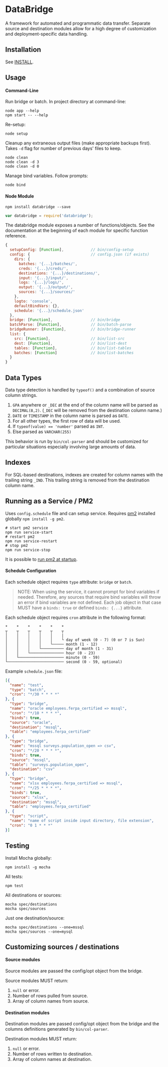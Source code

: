 # DataBridge

A framework for automated and programmatic data transfer. Separate source
and destination modules allow for a high degree of customization and
deployment-specific data handling.

## Installation

See [INSTALL](https://github.com/psalmody/databridge/blob/master/INSTALL.md).

## Usage

#### <a name="clusage"></a> Command-Line

Run bridge or batch. In project directory at command-line:

```shell
node app --help
npm start -- --help
```

Re-setup:

```
node setup
```

Cleanup any extraneous output files (make appropriate backups first). Takes `-d` flag for number of previous days' files to keep.

```
node clean
node clean -d 3
node clean -d 0
```

Manage bind variables. Follow prompts:

```
node bind
```

#### Node Module

```shell
npm install databridge --save
```

```js
var databridge = require('databridge');
```

The databridge module exposes a number of functions/objects. See the
documentation at the beginning of each module for specific function
reference.

```javascript
{
  setupConfig: [Function],            // bin/config-setup
  config: {                           // config.json (if exists)
    dirs: {
      batches: '{...}/batches/',
      creds: '{...}/creds/',
      destinations: '{...}/destinations/',
      input: '{...}/input/',
      logs: '{...}/logs/',
      output: '{...}/output/',
      sources: '{...}/sources/'
    },
    logto: 'console',
    defaultBindVars: {},
    schedule: '{...}/schedule.json'
  },
  bridge: [Function],                 // bin/bridge
  batchParse: [Function],             // bin/batch-parse
  bridgeRunner: [Function],           // bin/bridge-runner
  list: {
    src: [Function],                  // bin/list-src
    dest: [Function],                 // bin/list-dest
    tables: [Function],               // bin/list-tables
    batches: [Function]               // bin/list-batches
  }
}
```


## Data Types

Data type detection is handled by `typeof()` and a combination of
source column strings.

1. `GPA` anywhere or `_DEC` at the end of the column name will be parsed as `DECIMAL(8,2)`. (`_DEC` will be removed from the destination column name.)
2. `DATE` or `TIMESTAMP` in the column name is parsed as `DATE`.
3. For all other types, the first row of data will be used.
  1. If `typeof(value) == 'number'` parsed as `INT`.
  2. Else parsed as `VARCHAR(255)`

This behavior is run by `bin/col-parser` and should be customized for
particular situations especially involving large amounts of data.

## Indexes

For SQL-based destinations, indexes are created for column names with the
trailing string `_IND`. This trailing string is removed from the destination
column name.

## Running as a Service / PM2

Uses `config.schedule` file and can setup service. Requires [pm2](http://pm2.keymetrics.io/) installed globally `npm install -g pm2`.

```shell
# start pm2 service
npm run service-start
# restart pm2
npm run service-restart
# stop pm2
npm run service-stop
```

It is possible to [run pm2 at startup](http://pm2.keymetrics.io/docs/usage/startup/).

#### Schedule Configuration

Each schedule object requires `type` attribute: `bridge` or `batch`.

> NOTE: When using the service, it cannot prompt for bind variables if
> needed. Therefore, any sources that require bind variables will throw
> an error if bind variables are not defined. Each job object in that case
> MUST have a `binds: true` or defined `binds: {...}` attribute.

Each schedule object requires `cron` attribute in the following format:

```
*    *    *    *    *    *
┬    ┬    ┬    ┬    ┬    ┬
│    │    │    │    │    |
│    │    │    │    │    └ day of week (0 - 7) (0 or 7 is Sun)
│    │    │    │    └───── month (1 - 12)
│    │    │    └────────── day of month (1 - 31)
│    │    └─────────────── hour (0 - 23)
│    └──────────────────── minute (0 - 59)
└───────────────────────── second (0 - 59, optional)
```

Example `schedule.json` file:

```json
[{
  "name": "test",
  "type": "batch",
  "cron": "*/30 * * * *"
}, {
  "type": "bridge",
  "name": "oracle employees.ferpa_certified => mssql",
  "cron": "*/10 * * * *",
  "binds": true,
  "source": "oracle",
  "destination": "mssql",
  "table": "employees.ferpa_certified"
}, {
  "type": "bridge",
  "name": "mssql surveys.population_open => csv",
  "cron": "*/20 * * * *",
  "binds": true,
  "source": "mssql",
  "table": "surveys.population_open",
  "destination": "csv"
}, {
  "type": "bridge",
  "name": "xlsx employees.ferpa_certified => mssql",
  "cron": "*/25 * * * *",
  "binds": true,
  "source": "xlsx",
  "destination": "mssql",
  "table": "employees.ferpa_certified"
}, {
  "type": "script",
  "name": "name of script inside input directory, file extension",
  "cron": "0 1 * * *"
}]
```

## Testing

Install Mocha globally:
```shell
npm install -g mocha
```

All tests:
```shell
npm test
```

All destinations or sources:
```shell
mocha spec/destinations
mocha spec/sources
```

Just one destination/source:
```shell
mocha spec/destinations --one=mssql
mocha spec/sources --one=mysql
```

## Customizing sources / destinations

#### Source modules

Source modules are passed the config/opt object from the bridge.

Source modules MUST return:

1. `null` or error.
2. Number of rows pulled from source.
3. Array of column names from source.

#### Destination modules

Destination modules are passed config/opt object from the bridge
and the columns definitions generated by `bin/col-parser`.

Destination modules MUST return:

1. `null` or error.
2. Number of rows written to destination.
3. Array of column names at destination.

